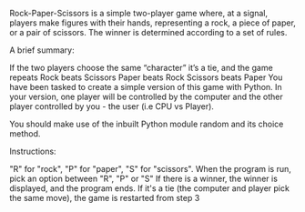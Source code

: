 Rock-Paper-Scissors is a simple two-player game where, at a signal, players make figures with their hands, representing a rock, a piece of paper, or a pair of scissors. The winner is determined according to a set of rules. 
 

A brief summary:

If the two players choose the same “character” it’s a tie, and the game repeats
Rock beats Scissors
Paper beats Rock
Scissors beats Paper
You have been tasked to create a simple version of this game with Python. In your version, one player will be controlled by the computer and the other player controlled by you - the user (i.e CPU vs Player). 

You should make use of the inbuilt Python module random and its choice method.

Instructions:

"R" for "rock", 
"P" for "paper", 
"S" for "scissors".
When the program is run,  pick an option between "R", "P" or "S"
If there is a winner, the winner is displayed, and the program ends. 
If it's a tie (the computer and player pick the same move), the game is restarted from step 3